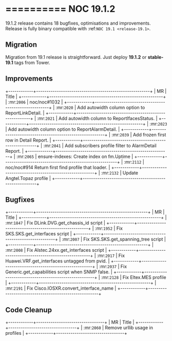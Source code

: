 

==========
NOC 19.1.2
==========

19.1.2 release contains 18 bugfixes, optimisations and improvements.
Release is fully binary compatible with :ref:`NOC 19.1 <release-19.1>`.

Migration
---------

Migration from 19.1 release is straightforward. Just deploy **19.1.2** or **stable-19.1** tags from Tower.

Improvements
------------
+------------+-------------------------------------------------------+
| MR         | Title                                                 |
+------------+-------------------------------------------------------+
| :mr:`2006` | noc/noc#1032                                          |
+------------+-------------------------------------------------------+
| :mr:`2020` | Add autowidth column option to ReportLinkDetail.      |
+------------+-------------------------------------------------------+
| :mr:`2021` | Add autowidth column to ReportIfacesStatus.           |
+------------+-------------------------------------------------------+
| :mr:`2023` | Add autowidth column option to ReportAlarmDetail.     |
+------------+-------------------------------------------------------+
| :mr:`2039` | Add frozen first row in Detail Report.                |
+------------+-------------------------------------------------------+
| :mr:`2041` | Add subscribers profile filter to AlarmDetail Report. |
+------------+-------------------------------------------------------+
| :mr:`2065` | ensure-indexes: Create index on fm.Uptime             |
+------------+-------------------------------------------------------+
| :mr:`2112` | noc/noc#914 Return first find profile that loader.    |
+------------+-------------------------------------------------------+
| :mr:`2132` | Update Angtel.Topaz profile                           |
+------------+-------------------------------------------------------+

Bugfixes
--------
+------------+------------------------------------------------------+
| MR         | Title                                                |
+------------+------------------------------------------------------+
| :mr:`1847` | Fix DLink.DVG.get_chassis_id script                  |
+------------+------------------------------------------------------+
| :mr:`1952` | Fix SKS.SKS.get_interfaces script                    |
+------------+------------------------------------------------------+
| :mr:`2007` | Fix SKS.SKS.get_spanning_tree script                 |
+------------+------------------------------------------------------+
| :mr:`2008` | Fix Alstec.24xx.get_interfaces script                |
+------------+------------------------------------------------------+
| :mr:`2017` | Fix Huawei.VRF.get_interfaces untagged from pvid.    |
+------------+------------------------------------------------------+
| :mr:`2037` | Fix Generic.get_capabilities script when SNMP false. |
+------------+------------------------------------------------------+
| :mr:`2128` | Fix Eltex.MES profile                                |
+------------+------------------------------------------------------+
| :mr:`2191` | Fix Cisco.IOSXR.convert_interface_name               |
+------------+------------------------------------------------------+

Code Cleanup
------------
+------------+---------------------------------+
| MR         | Title                           |
+------------+---------------------------------+
| :mr:`2060` | Remove urllib usage in profiles |
+------------+---------------------------------+
